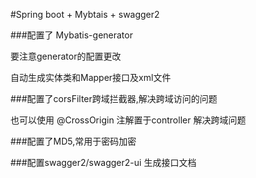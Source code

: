 #Spring boot + Mybtais + swagger2

###配置了 Mybatis-generator

要注意generator的配置更改

自动生成实体类和Mapper接口及xml文件

###配置了corsFilter跨域拦截器,解决跨域访问的问题

也可以使用 @CrossOrigin 注解置于controller 解决跨域问题

###配置了MD5,常用于密码加密

###配置swagger2/swagger2-ui 生成接口文档



